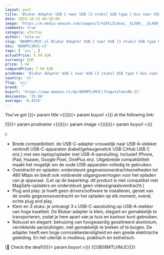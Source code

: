 ```yaml
---
layout: post
title: 'Blukar Adapter USB C naar USB [3 stuks] USB type C-bus naar USB A-stekker lader type C naar USB A aluminium snellaad/datasync voor iPhone 13/12/11/X/XR  iPad Pro  Galaxy S20'
date: 2024-10-25 04:50:00
image: 'https://m.media-amazon.com/images/I/419lLZLdouL._SL500_._SL400_.jpg'
comments: true
category: ofertas
author: 'tole.es'
slug: 'B09MTLVMJC-nl Blukar Adapter USB C naar USB [3 stuks] USB type C-bus...'
sku: 'B09MTLVMJC-nl'
tags: [ '🇳🇱', ]
actualPrice: 5.94 EUR
currency: EUR
price: 5.94
comparePrice: 7.99 EUR
prodname: 'Blukar Adapter USB C naar USB [3 stuks] USB type C-bus naar USB A-stekker lader type C naar USB A aluminium snellaad/datasync voor iPhone 13/12/11/X/XR  iPad Pro  Galaxy S20'
country: 'nl'
flag: '🇳🇱'
brand: ''
buyurl: 'https://www.amazon.nl/dp/B09MTLVMJC/?tag=tolees0b-21'
descuento: '25.66'
average: '6.4525'
---
```


You've got [{{< param title >}}]({{< param buyurl >}}) at the following link:

[![{{< param prodname >}}]({{< param image >}})]({{< param buyurl >}})

ℹ️:

- Brede compatibiliteit: de USB-C-adapter vrouwelijk naar USB-A-stekker verbindt USB-C-apparaten (kabel/geheugenstick USB C/Hub USB C enz.) met een laptop/oplader met USB-A-aansluiting. Inclusief iPhone, iPad, Huawei, Google Pixel, OnePlus enz. Uitgebreide compatibiliteit maakt het mogelijk om de oude USB-apparaten volledig te gebruiken.
- Overdracht en opladen: ondersteunt gegevensoverdrachtssnelheden tot 480 Mbps en biedt ook voldoende uitgangsvermogen voor het opladen van je apparaat. (Let op de beperking: dit product is niet compatibel met MagSafe-opladers en ondersteunt geen videosignaaloverdracht.)
- Plug and play: je hoeft geen drivers/software te installeren, geniet van de snelle gegevensoverdracht en het opladen op elk moment, overal, echte plug and play.
- Klein en 3 stuks: je ontvangt 3 x USB-C-aansluiting op USB-A-stekker van hoge kwaliteit. De Blukar-adapter is klein, elegant en gemakkelijk te transporteren, zodat je hem apart van je huis en kantoor kunt gebruiken.
- Robuust en elegant: behuizing van hoogwaardig gesatineerd aluminium, vernikkelde aansluitingen, niet gemakkelijk te breken of te buigen. De adapter heeft een hoge corrosiebestendigheid en een goede elektrische geleiding. En het uiterlijk is modieus, praktisch en esthetisch.

[🛒 Check the deal!!]({{< param buyurl >}})
{{<world>}}B09MTLVMJC{{</world>}}
